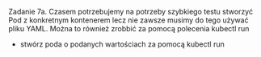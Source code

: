 Zadanie 7a. 
Czasem potrzebujemy na potrzeby szybkiego testu stworzyć Pod z konkretnym kontenerem lecz nie zawsze musimy do tego używać pliku YAML.
Można to również zrobbić za pomocą polecenia kubectl run 
- stwórz poda o podanych wartościach za pomocą kubectl run